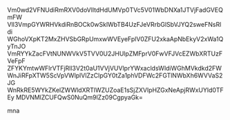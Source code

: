 Vm0wd2VFNUdiRmRXV0doVlltdHdUMVp0TVc5V01WbDNXa1JTVjFadGVEQmFW
Vll3VmpGYWRHVkdiRnBOCk0wSklWbTB4UzFJeVRrbGlSbVJYQ2sweFNsRldi
WGhoVXpKT2MxZHVSbGRpUmxwWVEyeFplV0ZFU2xkaApNbEkyV2xWa1QyTnJO
VmRYYkZacFVtNUNWVkV5TVV0U2JHUlpZMFprV0FwVFJVcEZWbXRTUzFVeFpF
ZFYKYmtwWFlrVTFjRll3V2t0aU1VVjVUVlprYWxacldsWldiWGhMVkdkd2FW
WnJiRFpXTW5ScVpVWlplVlZzClpGY0tZa1phVDFWc2FGTlNWbXh6WVVaS2JG
WnRkRE5WYkZKelZWWldXRTlWZUZoaE1sSjZXVlpHZGxNeApjRWxUYld0TFEy
MDVNMlZCUFQwS0NuQm9lZz09CgpyaGk=

mna